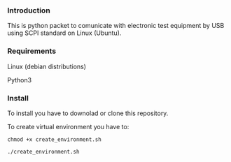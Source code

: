 ### Introduction

This is python packet to comunicate with electronic test equipment by USB using SCPI standard on Linux (Ubuntu).

### Requirements

Linux (debian distributions)

Python3

### Install

To install you have to downolad or clone this repository.

To create virtual environment you have to:

`chmod +x create_environment.sh`

`./create_environment.sh`

